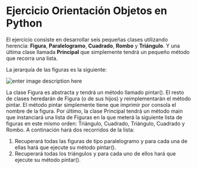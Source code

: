 # Ejercicio Orientación Objetos en Python
El ejercicio consiste en desarrollar seis pequeñas clases utilizando herencia: **Figura**,
**Paralelogramo**, **Cuadrado**, **Rombo** y **Triángulo**. Y una última clase llamada **Principal**
que simplemente tendrá un pequeño método que recorra una lista.

La jerarquía de las figuras es la siguiente:

![enter image description here](https://lh3.googleusercontent.com/Byt3mOkVbK2SwjNGbVxaygrNztPDo4dKrHJwDzv9_PNi2X0dc-xXq7fNExsmNl1zv8FE5ckkYyk2)


La clase Figura es abstracta y tendrá un método llamado pintar(). El resto de clases
heredarán de Figura (o de sus hijos) y reimplementarán el método pintar. El método
pintar simplemente tiene que imprimir por consola el nombre de la figura.
Por último, la clase Principal tendrá un método main que instanciará una lista de
Figuras en la que meterá la siguiente lista de figuras en este mismo orden: Triángulo,
Cuadrado, Triángulo, Cuadrado y Rombo. A continación hará dos recorridos de la
lista:
1. Recuperará todas las figuras de tipo paralelogramo y para cada una de ellas
hará que ejecute su método pintar().
2. Recuperará todas los triángulos y para cada uno de ellos hará que ejecute su
método pintar().
